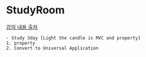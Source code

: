 # StudyRoom

[강의 내용 출처](http://e.ebadaq.com/)
``` 
- Study 3day [Light the candle is MVC and property]
1. property 
2. Convert to Universal Application 
```

